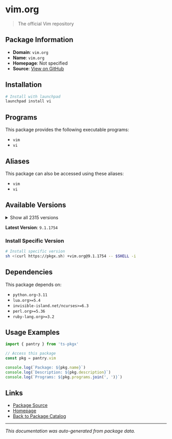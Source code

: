 # vim.org

> The official Vim repository

## Package Information

- **Domain**: `vim.org`
- **Name**: `vim.org`
- **Homepage**: Not specified
- **Source**: [View on GitHub](https://github.com/pkgxdev/pantry/tree/main/projects/vim.org/package.yml)

## Installation

```bash
# Install with launchpad
launchpad install vi
```

## Programs

This package provides the following executable programs:

- `vim`
- `vi`

## Aliases

This package can also be accessed using these aliases:

- `vim`
- `vi`

## Available Versions

<details>
<summary>Show all 2315 versions</summary>

- `9.1.1754`, `9.1.1753`, `9.1.1752`, `9.1.1751`, `9.1.1750`
- `9.1.1749`, `9.1.1748`, `9.1.1747`, `9.1.1746`, `9.1.1745`
- `9.1.1744`, `9.1.1743`, `9.1.1742`, `9.1.1741`, `9.1.1740`
- `9.1.1739`, `9.1.1738`, `9.1.1737`, `9.1.1736`, `9.1.1735`
- `9.1.1734`, `9.1.1733`, `9.1.1732`, `9.1.1730`, `9.1.1729`
- `9.1.1728`, `9.1.1727`, `9.1.1726`, `9.1.1725`, `9.1.1724`
- `9.1.1723`, `9.1.1722`, `9.1.1721`, `9.1.1720`, `9.1.1719`
- `9.1.1718`, `9.1.1716`, `9.1.1715`, `9.1.1714`, `9.1.1713`
- `9.1.1712`, `9.1.1711`, `9.1.1710`, `9.1.1709`, `9.1.1708`
- `9.1.1707`, `9.1.1706`, `9.1.1705`, `9.1.1704`, `9.1.1703`
- `9.1.1702`, `9.1.1701`, `9.1.1700`, `9.1.1699`, `9.1.1698`
- `9.1.1697`, `9.1.1696`, `9.1.1695`, `9.1.1694`, `9.1.1693`
- `9.1.1692`, `9.1.1691`, `9.1.1690`, `9.1.1689`, `9.1.1688`
- `9.1.1687`, `9.1.1686`, `9.1.1685`, `9.1.1684`, `9.1.1683`
- `9.1.1682`, `9.1.1681`, `9.1.1680`, `9.1.1678`, `9.1.1677`
- `9.1.1676`, `9.1.1675`, `9.1.1674`, `9.1.1672`, `9.1.1671`
- `9.1.1670`, `9.1.1669`, `9.1.1668`, `9.1.1667`, `9.1.1666`
- `9.1.1665`, `9.1.1664`, `9.1.1663`, `9.1.1662`, `9.1.1661`
- `9.1.1660`, `9.1.1659`, `9.1.1658`, `9.1.1656`, `9.1.1655`
- `9.1.1652`, `9.1.1651`, `9.1.1650`, `9.1.1649`, `9.1.1648`
- `9.1.1646`, `9.1.1645`, `9.1.1644`, `9.1.1643`, `9.1.1642`
- `9.1.1641`, `9.1.1640`, `9.1.1639`, `9.1.1638`, `9.1.1637`
- `9.1.1636`, `9.1.1635`, `9.1.1634`, `9.1.1633`, `9.1.1632`
- `9.1.1631`, `9.1.1630`, `9.1.1629`, `9.1.1628`, `9.1.1627`
- `9.1.1626`, `9.1.1625`, `9.1.1624`, `9.1.1623`, `9.1.1622`
- `9.1.1621`, `9.1.1620`, `9.1.1619`, `9.1.1618`, `9.1.1617`
- `9.1.1616`, `9.1.1615`, `9.1.1614`, `9.1.1613`, `9.1.1612`
- `9.1.1611`, `9.1.1610`, `9.1.1609`, `9.1.1608`, `9.1.1607`
- `9.1.1606`, `9.1.1605`, `9.1.1604`, `9.1.1603`, `9.1.1602`
- `9.1.1601`, `9.1.1600`, `9.1.1599`, `9.1.1598`, `9.1.1597`
- `9.1.1596`, `9.1.1595`, `9.1.1594`, `9.1.1593`, `9.1.1592`
- `9.1.1591`, `9.1.1590`, `9.1.1589`, `9.1.1588`, `9.1.1587`
- `9.1.1586`, `9.1.1585`, `9.1.1584`, `9.1.1583`, `9.1.1582`
- `9.1.1581`, `9.1.1580`, `9.1.1579`, `9.1.1578`, `9.1.1577`
- `9.1.1576`, `9.1.1575`, `9.1.1574`, `9.1.1573`, `9.1.1572`
- `9.1.1571`, `9.1.1569`, `9.1.1568`, `9.1.1567`, `9.1.1566`
- `9.1.1565`, `9.1.1564`, `9.1.1563`, `9.1.1562`, `9.1.1561`
- `9.1.1560`, `9.1.1559`, `9.1.1558`, `9.1.1557`, `9.1.1556`
- `9.1.1555`, `9.1.1554`, `9.1.1553`, `9.1.1552`, `9.1.1551`
- `9.1.1550`, `9.1.1549`, `9.1.1548`, `9.1.1547`, `9.1.1546`
- `9.1.1545`, `9.1.1544`, `9.1.1543`, `9.1.1542`, `9.1.1541`
- `9.1.1540`, `9.1.1539`, `9.1.1538`, `9.1.1537`, `9.1.1536`
- `9.1.1535`, `9.1.1534`, `9.1.1533`, `9.1.1532`, `9.1.1531`
- `9.1.1530`, `9.1.1529`, `9.1.1528`, `9.1.1527`, `9.1.1526`
- `9.1.1525`, `9.1.1524`, `9.1.1522`, `9.1.1521`, `9.1.1520`
- `9.1.1519`, `9.1.1518`, `9.1.1517`, `9.1.1516`, `9.1.1515`
- `9.1.1514`, `9.1.1513`, `9.1.1512`, `9.1.1511`, `9.1.1510`
- `9.1.1509`, `9.1.1508`, `9.1.1507`, `9.1.1506`, `9.1.1504`
- `9.1.1503`, `9.1.1502`, `9.1.1501`, `9.1.1500`, `9.1.1499`
- `9.1.1498`, `9.1.1497`, `9.1.1496`, `9.1.1495`, `9.1.1494`
- `9.1.1493`, `9.1.1492`, `9.1.1491`, `9.1.1490`, `9.1.1489`
- `9.1.1488`, `9.1.1487`, `9.1.1486`, `9.1.1485`, `9.1.1484`
- `9.1.1483`, `9.1.1482`, `9.1.1481`, `9.1.1479`, `9.1.1478`
- `9.1.1477`, `9.1.1476`, `9.1.1475`, `9.1.1474`, `9.1.1473`
- `9.1.1472`, `9.1.1471`, `9.1.1470`, `9.1.1469`, `9.1.1468`
- `9.1.1467`, `9.1.1466`, `9.1.1465`, `9.1.1464`, `9.1.1463`
- `9.1.1462`, `9.1.1460`, `9.1.1459`, `9.1.1458`, `9.1.1457`
- `9.1.1456`, `9.1.1455`, `9.1.1454`, `9.1.1453`, `9.1.1452`
- `9.1.1451`, `9.1.1450`, `9.1.1449`, `9.1.1448`, `9.1.1447`
- `9.1.1446`, `9.1.1445`, `9.1.1444`, `9.1.1443`, `9.1.1442`
- `9.1.1441`, `9.1.1440`, `9.1.1439`, `9.1.1438`, `9.1.1436`
- `9.1.1435`, `9.1.1434`, `9.1.1433`, `9.1.1432`, `9.1.1431`
- `9.1.1430`, `9.1.1429`, `9.1.1428`, `9.1.1427`, `9.1.1426`
- `9.1.1425`, `9.1.1424`, `9.1.1423`, `9.1.1422`, `9.1.1421`
- `9.1.1420`, `9.1.1419`, `9.1.1418`, `9.1.1416`, `9.1.1415`
- `9.1.1413`, `9.1.1412`, `9.1.1411`, `9.1.1410`, `9.1.1409`
- `9.1.1408`, `9.1.1407`, `9.1.1406`, `9.1.1405`, `9.1.1404`
- `9.1.1403`, `9.1.1402`, `9.1.1401`, `9.1.1400`, `9.1.1399`
- `9.1.1398`, `9.1.1397`, `9.1.1396`, `9.1.1395`, `9.1.1394`
- `9.1.1393`, `9.1.1391`, `9.1.1390`, `9.1.1389`, `9.1.1388`
- `9.1.1387`, `9.1.1386`, `9.1.1384`, `9.1.1383`, `9.1.1382`
- `9.1.1381`, `9.1.1380`, `9.1.1379`, `9.1.1378`, `9.1.1377`
- `9.1.1376`, `9.1.1374`, `9.1.1373`, `9.1.1372`, `9.1.1371`
- `9.1.1370`, `9.1.1369`, `9.1.1368`, `9.1.1367`, `9.1.1366`
- `9.1.1365`, `9.1.1364`, `9.1.1363`, `9.1.1362`, `9.1.1361`
- `9.1.1360`, `9.1.1359`, `9.1.1358`, `9.1.1357`, `9.1.1356`
- `9.1.1355`, `9.1.1354`, `9.1.1353`, `9.1.1352`, `9.1.1351`
- `9.1.1350`, `9.1.1349`, `9.1.1348`, `9.1.1347`, `9.1.1346`
- `9.1.1344`, `9.1.1343`, `9.1.1342`, `9.1.1341`, `9.1.1340`
- `9.1.1339`, `9.1.1338`, `9.1.1337`, `9.1.1336`, `9.1.1334`
- `9.1.1333`, `9.1.1332`, `9.1.1330`, `9.1.1329`, `9.1.1328`
- `9.1.1327`, `9.1.1326`, `9.1.1325`, `9.1.1324`, `9.1.1323`
- `9.1.1322`, `9.1.1321`, `9.1.1320`, `9.1.1319`, `9.1.1318`
- `9.1.1317`, `9.1.1316`, `9.1.1315`, `9.1.1314`, `9.1.1313`
- `9.1.1312`, `9.1.1311`, `9.1.1310`, `9.1.1309`, `9.1.1308`
- `9.1.1307`, `9.1.1306`, `9.1.1305`, `9.1.1304`, `9.1.1302`
- `9.1.1301`, `9.1.1300`, `9.1.1299`, `9.1.1298`, `9.1.1297`
- `9.1.1296`, `9.1.1295`, `9.1.1294`, `9.1.1293`, `9.1.1292`
- `9.1.1291`, `9.1.1290`, `9.1.1289`, `9.1.1288`, `9.1.1287`
- `9.1.1286`, `9.1.1285`, `9.1.1284`, `9.1.1283`, `9.1.1282`
- `9.1.1280`, `9.1.1279`, `9.1.1278`, `9.1.1276`, `9.1.1275`
- `9.1.1274`, `9.1.1273`, `9.1.1272`, `9.1.1271`, `9.1.1270`
- `9.1.1269`, `9.1.1268`, `9.1.1267`, `9.1.1266`, `9.1.1265`
- `9.1.1264`, `9.1.1263`, `9.1.1262`, `9.1.1261`, `9.1.1260`
- `9.1.1259`, `9.1.1258`, `9.1.1257`, `9.1.1256`, `9.1.1255`
- `9.1.1254`, `9.1.1252`, `9.1.1251`, `9.1.1250`, `9.1.1249`
- `9.1.1248`, `9.1.1247`, `9.1.1246`, `9.1.1245`, `9.1.1244`
- `9.1.1243`, `9.1.1242`, `9.1.1241`, `9.1.1240`, `9.1.1239`
- `9.1.1238`, `9.1.1237`, `9.1.1236`, `9.1.1235`, `9.1.1234`
- `9.1.1233`, `9.1.1232`, `9.1.1231`, `9.1.1230`, `9.1.1229`
- `9.1.1228`, `9.1.1227`, `9.1.1226`, `9.1.1225`, `9.1.1224`
- `9.1.1223`, `9.1.1222`, `9.1.1221`, `9.1.1220`, `9.1.1219`
- `9.1.1218`, `9.1.1217`, `9.1.1216`, `9.1.1215`, `9.1.1213`
- `9.1.1212`, `9.1.1211`, `9.1.1210`, `9.1.1209`, `9.1.1208`
- `9.1.1207`, `9.1.1206`, `9.1.1205`, `9.1.1203`, `9.1.1202`
- `9.1.1201`, `9.1.1200`, `9.1.1199`, `9.1.1198`, `9.1.1197`
- `9.1.1196`, `9.1.1195`, `9.1.1194`, `9.1.1193`, `9.1.1192`
- `9.1.1191`, `9.1.1190`, `9.1.1189`, `9.1.1188`, `9.1.1187`
- `9.1.1186`, `9.1.1185`, `9.1.1184`, `9.1.1183`, `9.1.1182`
- `9.1.1181`, `9.1.1180`, `9.1.1179`, `9.1.1178`, `9.1.1177`
- `9.1.1176`, `9.1.1175`, `9.1.1174`, `9.1.1173`, `9.1.1172`
- `9.1.1171`, `9.1.1170`, `9.1.1169`, `9.1.1168`, `9.1.1167`
- `9.1.1166`, `9.1.1165`, `9.1.1164`, `9.1.1163`, `9.1.1162`
- `9.1.1161`, `9.1.1160`, `9.1.1159`, `9.1.1158`, `9.1.1157`
- `9.1.1156`, `9.1.1155`, `9.1.1154`, `9.1.1153`, `9.1.1152`
- `9.1.1151`, `9.1.1150`, `9.1.1149`, `9.1.1148`, `9.1.1147`
- `9.1.1146`, `9.1.1145`, `9.1.1144`, `9.1.1143`, `9.1.1142`
- `9.1.1141`, `9.1.1140`, `9.1.1139`, `9.1.1138`, `9.1.1137`
- `9.1.1136`, `9.1.1135`, `9.1.1134`, `9.1.1133`, `9.1.1132`
- `9.1.1131`, `9.1.1130`, `9.1.1129`, `9.1.1128`, `9.1.1126`
- `9.1.1125`, `9.1.1124`, `9.1.1123`, `9.1.1122`, `9.1.1121`
- `9.1.1120`, `9.1.1119`, `9.1.1118`, `9.1.1117`, `9.1.1116`
- `9.1.1115`, `9.1.1114`, `9.1.1113`, `9.1.1112`, `9.1.1111`
- `9.1.1110`, `9.1.1109`, `9.1.1108`, `9.1.1107`, `9.1.1106`
- `9.1.1105`, `9.1.1104`, `9.1.1103`, `9.1.1102`, `9.1.1101`
- `9.1.1100`, `9.1.1099`, `9.1.1098`, `9.1.1097`, `9.1.1096`
- `9.1.1095`, `9.1.1094`, `9.1.1087`, `9.1.1086`, `9.1.1085`
- `9.1.1084`, `9.1.1083`, `9.1.1082`, `9.1.1081`, `9.1.1080`
- `9.1.1079`, `9.1.1078`, `9.1.1077`, `9.1.1076`, `9.1.1075`
- `9.1.1074`, `9.1.1073`, `9.1.1072`, `9.1.1071`, `9.1.1070`
- `9.1.1069`, `9.1.1068`, `9.1.1067`, `9.1.1066`, `9.1.1065`
- `9.1.1064`, `9.1.1063`, `9.1.1062`, `9.1.1061`, `9.1.1060`
- `9.1.1059`, `9.1.1058`, `9.1.1057`, `9.1.1056`, `9.1.1055`
- `9.1.1054`, `9.1.1053`, `9.1.1052`, `9.1.1051`, `9.1.1050`
- `9.1.1049`, `9.1.1048`, `9.1.1047`, `9.1.1046`, `9.1.1045`
- `9.1.1044`, `9.1.1043`, `9.1.1042`, `9.1.1041`, `9.1.1040`
- `9.1.1039`, `9.1.1038`, `9.1.1037`, `9.1.1036`, `9.1.1035`
- `9.1.1034`, `9.1.1033`, `9.1.1032`, `9.1.1031`, `9.1.1030`
- `9.1.1029`, `9.1.1028`, `9.1.1027`, `9.1.1026`, `9.1.1025`
- `9.1.1024`, `9.1.1023`, `9.1.1022`, `9.1.1021`, `9.1.1020`
- `9.1.1019`, `9.1.1018`, `9.1.1017`, `9.1.1016`, `9.1.1015`
- `9.1.1014`, `9.1.1013`, `9.1.1012`, `9.1.1011`, `9.1.1010`
- `9.1.1009`, `9.1.1007`, `9.1.1006`, `9.1.1005`, `9.1.1004`
- `9.1.1003`, `9.1.1002`, `9.1.1001`, `9.1.1000`, `9.1.999`
- `9.1.998`, `9.1.997`, `9.1.996`, `9.1.995`, `9.1.994`
- `9.1.993`, `9.1.992`, `9.1.991`, `9.1.990`, `9.1.989`
- `9.1.988`, `9.1.987`, `9.1.986`, `9.1.985`, `9.1.984`
- `9.1.983`, `9.1.982`, `9.1.981`, `9.1.980`, `9.1.979`
- `9.1.978`, `9.1.977`, `9.1.976`, `9.1.975`, `9.1.974`
- `9.1.973`, `9.1.972`, `9.1.971`, `9.1.970`, `9.1.969`
- `9.1.968`, `9.1.967`, `9.1.966`, `9.1.965`, `9.1.964`
- `9.1.962`, `9.1.961`, `9.1.960`, `9.1.959`, `9.1.958`
- `9.1.957`, `9.1.956`, `9.1.955`, `9.1.954`, `9.1.953`
- `9.1.952`, `9.1.951`, `9.1.950`, `9.1.949`, `9.1.948`
- `9.1.947`, `9.1.946`, `9.1.945`, `9.1.944`, `9.1.943`
- `9.1.942`, `9.1.941`, `9.1.940`, `9.1.939`, `9.1.938`
- `9.1.937`, `9.1.936`, `9.1.935`, `9.1.934`, `9.1.933`
- `9.1.932`, `9.1.931`, `9.1.930`, `9.1.929`, `9.1.928`
- `9.1.927`, `9.1.926`, `9.1.925`, `9.1.924`, `9.1.923`
- `9.1.922`, `9.1.921`, `9.1.920`, `9.1.919`, `9.1.918`
- `9.1.917`, `9.1.916`, `9.1.915`, `9.1.914`, `9.1.913`
- `9.1.912`, `9.1.911`, `9.1.910`, `9.1.909`, `9.1.908`
- `9.1.907`, `9.1.906`, `9.1.905`, `9.1.904`, `9.1.903`
- `9.1.902`, `9.1.901`, `9.1.900`, `9.1.899`, `9.1.898`
- `9.1.897`, `9.1.896`, `9.1.895`, `9.1.894`, `9.1.893`
- `9.1.892`, `9.1.891`, `9.1.890`, `9.1.889`, `9.1.888`
- `9.1.887`, `9.1.886`, `9.1.885`, `9.1.884`, `9.1.883`
- `9.1.882`, `9.1.881`, `9.1.880`, `9.1.879`, `9.1.878`
- `9.1.877`, `9.1.876`, `9.1.875`, `9.1.874`, `9.1.873`
- `9.1.872`, `9.1.871`, `9.1.870`, `9.1.869`, `9.1.868`
- `9.1.867`, `9.1.866`, `9.1.865`, `9.1.864`, `9.1.863`
- `9.1.862`, `9.1.861`, `9.1.860`, `9.1.859`, `9.1.858`
- `9.1.857`, `9.1.856`, `9.1.855`, `9.1.854`, `9.1.853`
- `9.1.852`, `9.1.851`, `9.1.850`, `9.1.849`, `9.1.848`
- `9.1.847`, `9.1.846`, `9.1.845`, `9.1.844`, `9.1.843`
- `9.1.842`, `9.1.841`, `9.1.840`, `9.1.839`, `9.1.838`
- `9.1.837`, `9.1.836`, `9.1.835`, `9.1.834`, `9.1.833`
- `9.1.832`, `9.1.831`, `9.1.830`, `9.1.829`, `9.1.828`
- `9.1.827`, `9.1.826`, `9.1.825`, `9.1.824`, `9.1.823`
- `9.1.822`, `9.1.821`, `9.1.820`, `9.1.819`, `9.1.818`
- `9.1.817`, `9.1.816`, `9.1.815`, `9.1.814`, `9.1.813`
- `9.1.812`, `9.1.811`, `9.1.810`, `9.1.809`, `9.1.808`
- `9.1.807`, `9.1.806`, `9.1.805`, `9.1.804`, `9.1.803`
- `9.1.802`, `9.1.801`, `9.1.800`, `9.1.799`, `9.1.798`
- `9.1.797`, `9.1.796`, `9.1.795`, `9.1.794`, `9.1.793`
- `9.1.792`, `9.1.791`, `9.1.790`, `9.1.789`, `9.1.788`
- `9.1.787`, `9.1.786`, `9.1.785`, `9.1.784`, `9.1.783`
- `9.1.782`, `9.1.781`, `9.1.780`, `9.1.779`, `9.1.778`
- `9.1.777`, `9.1.776`, `9.1.775`, `9.1.774`, `9.1.773`
- `9.1.772`, `9.1.771`, `9.1.770`, `9.1.769`, `9.1.768`
- `9.1.767`, `9.1.766`, `9.1.765`, `9.1.764`, `9.1.763`
- `9.1.762`, `9.1.761`, `9.1.760`, `9.1.759`, `9.1.758`
- `9.1.757`, `9.1.756`, `9.1.755`, `9.1.754`, `9.1.753`
- `9.1.752`, `9.1.751`, `9.1.750`, `9.1.749`, `9.1.748`
- `9.1.747`, `9.1.746`, `9.1.745`, `9.1.744`, `9.1.743`
- `9.1.742`, `9.1.741`, `9.1.740`, `9.1.739`, `9.1.738`
- `9.1.737`, `9.1.736`, `9.1.735`, `9.1.734`, `9.1.733`
- `9.1.732`, `9.1.731`, `9.1.730`, `9.1.729`, `9.1.728`
- `9.1.727`, `9.1.726`, `9.1.725`, `9.1.723`, `9.1.722`
- `9.1.721`, `9.1.720`, `9.1.719`, `9.1.718`, `9.1.717`
- `9.1.716`, `9.1.715`, `9.1.714`, `9.1.713`, `9.1.712`
- `9.1.711`, `9.1.710`, `9.1.709`, `9.1.708`, `9.1.707`
- `9.1.706`, `9.1.705`, `9.1.704`, `9.1.703`, `9.1.702`
- `9.1.701`, `9.1.700`, `9.1.699`, `9.1.698`, `9.1.697`
- `9.1.696`, `9.1.695`, `9.1.694`, `9.1.693`, `9.1.692`
- `9.1.691`, `9.1.690`, `9.1.689`, `9.1.688`, `9.1.687`
- `9.1.686`, `9.1.685`, `9.1.684`, `9.1.683`, `9.1.682`
- `9.1.681`, `9.1.680`, `9.1.679`, `9.1.678`, `9.1.677`
- `9.1.676`, `9.1.675`, `9.1.674`, `9.1.673`, `9.1.672`
- `9.1.671`, `9.1.670`, `9.1.669`, `9.1.668`, `9.1.667`
- `9.1.666`, `9.1.665`, `9.1.664`, `9.1.663`, `9.1.662`
- `9.1.661`, `9.1.660`, `9.1.659`, `9.1.658`, `9.1.657`
- `9.1.656`, `9.1.655`, `9.1.654`, `9.1.653`, `9.1.652`
- `9.1.651`, `9.1.650`, `9.1.649`, `9.1.648`, `9.1.647`
- `9.1.646`, `9.1.645`, `9.1.644`, `9.1.643`, `9.1.642`
- `9.1.641`, `9.1.640`, `9.1.639`, `9.1.638`, `9.1.637`
- `9.1.635`, `9.1.634`, `9.1.633`, `9.1.632`, `9.1.631`
- `9.1.630`, `9.1.629`, `9.1.628`, `9.1.627`, `9.1.626`
- `9.1.624`, `9.1.623`, `9.1.622`, `9.1.621`, `9.1.620`
- `9.1.619`, `9.1.618`, `9.1.617`, `9.1.615`, `9.1.614`
- `9.1.613`, `9.1.612`, `9.1.611`, `9.1.610`, `9.1.609`
- `9.1.608`, `9.1.607`, `9.1.606`, `9.1.605`, `9.1.604`
- `9.1.603`, `9.1.602`, `9.1.601`, `9.1.600`, `9.1.599`
- `9.1.598`, `9.1.597`, `9.1.596`, `9.1.595`, `9.1.594`
- `9.1.593`, `9.1.592`, `9.1.591`, `9.1.590`, `9.1.589`
- `9.1.588`, `9.1.587`, `9.1.586`, `9.1.585`, `9.1.584`
- `9.1.583`, `9.1.582`, `9.1.581`, `9.1.580`, `9.1.579`
- `9.1.578`, `9.1.577`, `9.1.576`, `9.1.575`, `9.1.574`
- `9.1.573`, `9.1.572`, `9.1.571`, `9.1.570`, `9.1.569`
- `9.1.568`, `9.1.567`, `9.1.566`, `9.1.565`, `9.1.564`
- `9.1.563`, `9.1.562`, `9.1.561`, `9.1.560`, `9.1.559`
- `9.1.558`, `9.1.557`, `9.1.556`, `9.1.555`, `9.1.554`
- `9.1.553`, `9.1.552`, `9.1.551`, `9.1.550`, `9.1.549`
- `9.1.547`, `9.1.546`, `9.1.545`, `9.1.544`, `9.1.543`
- `9.1.542`, `9.1.541`, `9.1.540`, `9.1.539`, `9.1.538`
- `9.1.537`, `9.1.536`, `9.1.535`, `9.1.534`, `9.1.533`
- `9.1.532`, `9.1.531`, `9.1.530`, `9.1.529`, `9.1.528`
- `9.1.527`, `9.1.526`, `9.1.525`, `9.1.524`, `9.1.523`
- `9.1.522`, `9.1.521`, `9.1.520`, `9.1.519`, `9.1.518`
- `9.1.517`, `9.1.516`, `9.1.515`, `9.1.514`, `9.1.513`
- `9.1.512`, `9.1.511`, `9.1.510`, `9.1.509`, `9.1.508`
- `9.1.507`, `9.1.506`, `9.1.505`, `9.1.504`, `9.1.503`
- `9.1.502`, `9.1.501`, `9.1.500`, `9.1.499`, `9.1.498`
- `9.1.497`, `9.1.496`, `9.1.495`, `9.1.494`, `9.1.493`
- `9.1.492`, `9.1.491`, `9.1.490`, `9.1.489`, `9.1.488`
- `9.1.487`, `9.1.486`, `9.1.485`, `9.1.484`, `9.1.483`
- `9.1.482`, `9.1.481`, `9.1.479`, `9.1.478`, `9.1.477`
- `9.1.476`, `9.1.475`, `9.1.474`, `9.1.473`, `9.1.472`
- `9.1.471`, `9.1.470`, `9.1.469`, `9.1.468`, `9.1.467`
- `9.1.466`, `9.1.465`, `9.1.464`, `9.1.463`, `9.1.462`
- `9.1.461`, `9.1.460`, `9.1.459`, `9.1.458`, `9.1.457`
- `9.1.456`, `9.1.455`, `9.1.454`, `9.1.453`, `9.1.452`
- `9.1.451`, `9.1.450`, `9.1.449`, `9.1.448`, `9.1.447`
- `9.1.446`, `9.1.445`, `9.1.444`, `9.1.443`, `9.1.442`
- `9.1.441`, `9.1.440`, `9.1.439`, `9.1.438`, `9.1.437`
- `9.1.436`, `9.1.435`, `9.1.434`, `9.1.433`, `9.1.432`
- `9.1.431`, `9.1.430`, `9.1.429`, `9.1.428`, `9.1.426`
- `9.1.425`, `9.1.424`, `9.1.423`, `9.1.422`, `9.1.421`
- `9.1.420`, `9.1.419`, `9.1.418`, `9.1.417`, `9.1.415`
- `9.1.414`, `9.1.413`, `9.1.412`, `9.1.411`, `9.1.410`
- `9.1.409`, `9.1.408`, `9.1.407`, `9.1.406`, `9.1.405`
- `9.1.404`, `9.1.403`, `9.1.402`, `9.1.401`, `9.1.400`
- `9.1.399`, `9.1.398`, `9.1.397`, `9.1.396`, `9.1.395`
- `9.1.394`, `9.1.393`, `9.1.392`, `9.1.391`, `9.1.390`
- `9.1.389`, `9.1.388`, `9.1.387`, `9.1.386`, `9.1.385`
- `9.1.384`, `9.1.383`, `9.1.382`, `9.1.381`, `9.1.380`
- `9.1.379`, `9.1.378`, `9.1.377`, `9.1.376`, `9.1.375`
- `9.1.374`, `9.1.373`, `9.1.372`, `9.1.370`, `9.1.369`
- `9.1.368`, `9.1.367`, `9.1.366`, `9.1.365`, `9.1.364`
- `9.1.363`, `9.1.362`, `9.1.361`, `9.1.360`, `9.1.359`
- `9.1.358`, `9.1.357`, `9.1.356`, `9.1.355`, `9.1.354`
- `9.1.353`, `9.1.352`, `9.1.351`, `9.1.350`, `9.1.349`
- `9.1.348`, `9.1.347`, `9.1.346`, `9.1.345`, `9.1.344`
- `9.1.343`, `9.1.342`, `9.1.341`, `9.1.340`, `9.1.339`
- `9.1.338`, `9.1.337`, `9.1.336`, `9.1.335`, `9.1.334`
- `9.1.333`, `9.1.332`, `9.1.331`, `9.1.330`, `9.1.329`
- `9.1.328`, `9.1.327`, `9.1.326`, `9.1.325`, `9.1.324`
- `9.1.323`, `9.1.322`, `9.1.321`, `9.1.320`, `9.1.319`
- `9.1.318`, `9.1.317`, `9.1.316`, `9.1.315`, `9.1.314`
- `9.1.313`, `9.1.312`, `9.1.311`, `9.1.310`, `9.1.309`
- `9.1.308`, `9.1.307`, `9.1.306`, `9.1.305`, `9.1.304`
- `9.1.303`, `9.1.302`, `9.1.301`, `9.1.300`, `9.1.299`
- `9.1.298`, `9.1.297`, `9.1.296`, `9.1.295`, `9.1.294`
- `9.1.293`, `9.1.292`, `9.1.291`, `9.1.290`, `9.1.289`
- `9.1.288`, `9.1.287`, `9.1.286`, `9.1.285`, `9.1.284`
- `9.1.283`, `9.1.282`, `9.1.281`, `9.1.280`, `9.1.279`
- `9.1.278`, `9.1.277`, `9.1.276`, `9.1.275`, `9.1.274`
- `9.1.273`, `9.1.272`, `9.1.271`, `9.1.270`, `9.1.269`
- `9.1.268`, `9.1.267`, `9.1.266`, `9.1.265`, `9.1.264`
- `9.1.263`, `9.1.262`, `9.1.261`, `9.1.260`, `9.1.259`
- `9.1.258`, `9.1.257`, `9.1.256`, `9.1.255`, `9.1.254`
- `9.1.253`, `9.1.252`, `9.1.234`, `9.1.233`, `9.1.232`
- `9.1.231`, `9.1.230`, `9.1.229`, `9.1.228`, `9.1.227`
- `9.1.226`, `9.1.225`, `9.1.224`, `9.1.222`, `9.1.221`
- `9.1.220`, `9.1.218`, `9.1.217`, `9.1.216`, `9.1.214`
- `9.1.213`, `9.1.212`, `9.1.211`, `9.1.210`, `9.1.209`
- `9.1.208`, `9.1.207`, `9.1.206`, `9.1.205`, `9.1.203`
- `9.1.202`, `9.1.201`, `9.1.200`, `9.1.199`, `9.1.198`
- `9.1.197`, `9.1.196`, `9.1.195`, `9.1.193`, `9.1.191`
- `9.1.190`, `9.1.189`, `9.1.188`, `9.1.187`, `9.1.186`
- `9.1.185`, `9.1.184`, `9.1.183`, `9.1.182`, `9.1.181`
- `9.1.180`, `9.1.179`, `9.1.178`, `9.1.177`, `9.1.176`
- `9.1.175`, `9.1.174`, `9.1.173`, `9.1.172`, `9.1.171`
- `9.1.170`, `9.1.169`, `9.1.168`, `9.1.167`, `9.1.166`
- `9.1.165`, `9.1.164`, `9.1.163`, `9.1.162`, `9.1.161`
- `9.1.160`, `9.1.159`, `9.1.158`, `9.1.157`, `9.1.156`
- `9.1.155`, `9.1.154`, `9.1.153`, `9.1.152`, `9.1.151`
- `9.1.150`, `9.1.149`, `9.1.148`, `9.1.147`, `9.1.146`
- `9.1.145`, `9.1.144`, `9.1.143`, `9.1.142`, `9.1.141`
- `9.1.140`, `9.1.139`, `9.1.138`, `9.1.137`, `9.1.136`
- `9.1.135`, `9.1.134`, `9.1.133`, `9.1.132`, `9.1.130`
- `9.1.129`, `9.1.128`, `9.1.127`, `9.1.126`, `9.1.125`
- `9.1.124`, `9.1.123`, `9.1.122`, `9.1.121`, `9.1.120`
- `9.1.119`, `9.1.118`, `9.1.117`, `9.1.116`, `9.1.115`
- `9.1.114`, `9.1.113`, `9.1.112`, `9.1.111`, `9.1.110`
- `9.1.109`, `9.1.108`, `9.1.107`, `9.1.106`, `9.1.105`
- `9.1.104`, `9.1.103`, `9.1.102`, `9.1.101`, `9.1.100`
- `9.1.99`, `9.1.98`, `9.1.97`, `9.1.96`, `9.1.95`
- `9.1.94`, `9.1.93`, `9.1.92`, `9.1.91`, `9.1.90`
- `9.1.89`, `9.1.88`, `9.1.87`, `9.1.86`, `9.1.85`
- `9.1.84`, `9.1.83`, `9.1.82`, `9.1.81`, `9.1.80`
- `9.1.79`, `9.1.78`, `9.1.77`, `9.1.76`, `9.1.75`
- `9.1.74`, `9.1.73`, `9.1.72`, `9.1.71`, `9.1.70`
- `9.1.69`, `9.1.68`, `9.1.67`, `9.1.66`, `9.1.65`
- `9.1.64`, `9.1.63`, `9.1.62`, `9.1.61`, `9.1.60`
- `9.1.59`, `9.1.58`, `9.1.57`, `9.1.56`, `9.1.55`
- `9.1.54`, `9.1.53`, `9.1.52`, `9.1.51`, `9.1.50`
- `9.1.49`, `9.1.48`, `9.1.47`, `9.1.46`, `9.1.45`
- `9.1.44`, `9.1.43`, `9.1.42`, `9.1.41`, `9.1.40`
- `9.1.39`, `9.1.38`, `9.1.37`, `9.1.36`, `9.1.35`
- `9.1.34`, `9.1.33`, `9.1.32`, `9.1.31`, `9.1.30`
- `9.1.29`, `9.1.28`, `9.1.27`, `9.1.26`, `9.1.25`
- `9.1.24`, `9.1.23`, `9.1.22`, `9.1.21`, `9.1.20`
- `9.1.19`, `9.1.18`, `9.1.17`, `9.1.16`, `9.1.15`
- `9.1.14`, `9.1.13`, `9.1.12`, `9.1.11`, `9.1.10`
- `9.1.9`, `9.1.8`, `9.1.7`, `9.1.6`, `9.1.5`
- `9.1.4`, `9.1.3`, `9.1.2`, `9.1.1`, `9.1.0`
- `9.0.2190`, `9.0.2189`, `9.0.2188`, `9.0.2187`, `9.0.2186`
- `9.0.2185`, `9.0.2184`, `9.0.2183`, `9.0.2182`, `9.0.2181`
- `9.0.2180`, `9.0.2179`, `9.0.2178`, `9.0.2177`, `9.0.2176`
- `9.0.2175`, `9.0.2174`, `9.0.2173`, `9.0.2172`, `9.0.2171`
- `9.0.2170`, `9.0.2169`, `9.0.2168`, `9.0.2167`, `9.0.2166`
- `9.0.2165`, `9.0.2164`, `9.0.2163`, `9.0.2162`, `9.0.2161`
- `9.0.2160`, `9.0.2159`, `9.0.2158`, `9.0.2157`, `9.0.2156`
- `9.0.2155`, `9.0.2154`, `9.0.2153`, `9.0.2152`, `9.0.2151`
- `9.0.2150`, `9.0.2149`, `9.0.2148`, `9.0.2147`, `9.0.2146`
- `9.0.2145`, `9.0.2144`, `9.0.2143`, `9.0.2142`, `9.0.2141`
- `9.0.2140`, `9.0.2139`, `9.0.2138`, `9.0.2137`, `9.0.2136`
- `9.0.2135`, `9.0.2134`, `9.0.2133`, `9.0.2132`, `9.0.2131`
- `9.0.2130`, `9.0.2129`, `9.0.2128`, `9.0.2127`, `9.0.2126`
- `9.0.2125`, `9.0.2124`, `9.0.2123`, `9.0.2122`, `9.0.2121`
- `9.0.2120`, `9.0.2119`, `9.0.2118`, `9.0.2117`, `9.0.2116`
- `9.0.2115`, `9.0.2114`, `9.0.2113`, `9.0.2105`, `9.0.2104`
- `9.0.2103`, `9.0.2102`, `9.0.2101`, `9.0.2100`, `9.0.2099`
- `9.0.2098`, `9.0.2097`, `9.0.2096`, `9.0.2095`, `9.0.2094`
- `9.0.2093`, `9.0.2092`, `9.0.2091`, `9.0.2090`, `9.0.2089`
- `9.0.2088`, `9.0.2087`, `9.0.2084`, `9.0.2083`, `9.0.2082`
- `9.0.2081`, `9.0.2080`, `9.0.2079`, `9.0.2078`, `9.0.2077`
- `9.0.2076`, `9.0.2075`, `9.0.2074`, `9.0.2073`, `9.0.2072`
- `9.0.2071`, `9.0.2070`, `9.0.2069`, `9.0.2068`, `9.0.2067`
- `9.0.2066`, `9.0.2065`, `9.0.2064`, `9.0.2063`, `9.0.2062`
- `9.0.2061`, `9.0.2060`, `9.0.2059`, `9.0.2058`, `9.0.2057`
- `9.0.2056`, `9.0.2055`, `9.0.2054`, `9.0.2053`, `9.0.2052`
- `9.0.2051`, `9.0.2050`, `9.0.2049`, `9.0.2043`, `9.0.2042`
- `9.0.2041`, `9.0.2040`, `9.0.2039`, `9.0.2038`, `9.0.2037`
- `9.0.2036`, `9.0.2035`, `9.0.2034`, `9.0.2033`, `9.0.2032`
- `9.0.2031`, `9.0.2030`, `9.0.2029`, `9.0.2028`, `9.0.2027`
- `9.0.2026`, `9.0.2025`, `9.0.2024`, `9.0.2023`, `9.0.2022`
- `9.0.2021`, `9.0.2020`, `9.0.2019`, `9.0.2018`, `9.0.2017`
- `9.0.2016`, `9.0.2015`, `9.0.2014`, `9.0.2013`, `9.0.2012`
- `9.0.2011`, `9.0.2010`, `9.0.2009`, `9.0.2008`, `9.0.2007`
- `9.0.2006`, `9.0.2005`, `9.0.2004`, `9.0.2003`, `9.0.2002`
- `9.0.2001`, `9.0.2000`, `9.0.1994`, `9.0.1986`, `9.0.1985`
- `9.0.1984`, `9.0.1983`, `9.0.1976`, `9.0.1975`, `9.0.1974`
- `9.0.1973`, `9.0.1972`, `9.0.1971`, `9.0.1970`, `9.0.1969`
- `9.0.1968`, `9.0.1967`, `9.0.1966`, `9.0.1965`, `9.0.1964`
- `9.0.1962`, `9.0.1961`, `9.0.1960`, `9.0.1959`, `9.0.1958`
- `9.0.1957`, `9.0.1951`, `9.0.1950`, `9.0.1949`, `9.0.1948`
- `9.0.1947`, `9.0.1946`, `9.0.1945`, `9.0.1944`, `9.0.1943`
- `9.0.1942`, `9.0.1941`, `9.0.1940`, `9.0.1930`, `9.0.1929`
- `9.0.1928`, `9.0.1927`, `9.0.1926`, `9.0.1925`, `9.0.1924`
- `9.0.1923`, `9.0.1922`, `9.0.1921`, `9.0.1920`, `9.0.1919`
- `9.0.1918`, `9.0.1917`, `9.0.1916`, `9.0.1915`, `9.0.1914`
- `9.0.1913`, `9.0.1912`, `9.0.1911`, `9.0.1910`, `9.0.1909`
- `9.0.1908`, `9.0.1907`, `9.0.1906`, `9.0.1905`, `9.0.1904`
- `9.0.1903`, `9.0.1902`, `9.0.1901`, `9.0.1900`, `9.0.1899`
- `9.0.1898`, `9.0.1897`, `9.0.1896`, `9.0.1895`, `9.0.1894`
- `9.0.1888`, `9.0.1887`, `9.0.1886`, `9.0.1885`, `9.0.1884`
- `9.0.1883`, `9.0.1882`, `9.0.1881`, `9.0.1880`, `9.0.1879`
- `9.0.1878`, `9.0.1877`, `9.0.1876`, `9.0.1875`, `9.0.1874`
- `9.0.1873`, `9.0.1872`, `9.0.1871`, `9.0.1870`, `9.0.1869`
- `9.0.1868`, `9.0.1867`, `9.0.1866`, `9.0.1865`, `9.0.1864`
- `9.0.1863`, `9.0.1862`, `9.0.1861`, `9.0.1860`, `9.0.1859`
- `9.0.1858`, `9.0.1857`, `9.0.1856`, `9.0.1855`, `9.0.1854`
- `9.0.1848`, `9.0.1847`, `9.0.1846`, `9.0.1845`, `9.0.1844`
- `9.0.1843`, `9.0.1842`, `9.0.1841`, `9.0.1840`, `9.0.1839`
- `9.0.1838`, `9.0.1837`, `9.0.1836`, `9.0.1835`, `9.0.1834`
- `9.0.1833`, `9.0.1832`, `9.0.1831`, `9.0.1830`, `9.0.1829`
- `9.0.1828`, `9.0.1827`, `9.0.1826`, `9.0.1825`, `9.0.1824`
- `9.0.1823`, `9.0.1822`, `9.0.1821`, `9.0.1820`, `9.0.1819`
- `9.0.1818`, `9.0.1817`, `9.0.1816`, `9.0.1815`, `9.0.1814`
- `9.0.1813`, `9.0.1812`, `9.0.1811`, `9.0.1810`, `9.0.1809`
- `9.0.1808`, `9.0.1807`, `9.0.1806`, `9.0.1805`, `9.0.1804`
- `9.0.1803`, `9.0.1802`, `9.0.1801`, `9.0.1800`, `9.0.1799`
- `9.0.1798`, `9.0.1797`, `9.0.1796`, `9.0.1795`, `9.0.1794`
- `9.0.1793`, `9.0.1792`, `9.0.1791`, `9.0.1790`, `9.0.1789`
- `9.0.1788`, `9.0.1787`, `9.0.1786`, `9.0.1785`, `9.0.1784`
- `9.0.1783`, `9.0.1782`, `9.0.1781`, `9.0.1780`, `9.0.1779`
- `9.0.1778`, `9.0.1777`, `9.0.1776`, `9.0.1775`, `9.0.1774`
- `9.0.1773`, `9.0.1772`, `9.0.1771`, `9.0.1770`, `9.0.1769`
- `9.0.1768`, `9.0.1767`, `9.0.1766`, `9.0.1765`, `9.0.1764`
- `9.0.1763`, `9.0.1762`, `9.0.1761`, `9.0.1760`, `9.0.1759`
- `9.0.1758`, `9.0.1757`, `9.0.1756`, `9.0.1755`, `9.0.1754`
- `9.0.1753`, `9.0.1752`, `9.0.1751`, `9.0.1750`, `9.0.1749`
- `9.0.1748`, `9.0.1747`, `9.0.1746`, `9.0.1745`, `9.0.1744`
- `9.0.1743`, `9.0.1742`, `9.0.1741`, `9.0.1740`, `9.0.1739`
- `9.0.1738`, `9.0.1737`, `9.0.1736`, `9.0.1735`, `9.0.1734`
- `9.0.1733`, `9.0.1732`, `9.0.1731`, `9.0.1730`, `9.0.1729`
- `9.0.1728`, `9.0.1727`, `9.0.1726`, `9.0.1725`, `9.0.1724`
- `9.0.1723`, `9.0.1722`, `9.0.1721`, `9.0.1720`, `9.0.1719`
- `9.0.1718`, `9.0.1717`, `9.0.1716`, `9.0.1715`, `9.0.1714`
- `9.0.1713`, `9.0.1712`, `9.0.1711`, `9.0.1710`, `9.0.1709`
- `9.0.1708`, `9.0.1707`, `9.0.1706`, `9.0.1705`, `9.0.1704`
- `9.0.1703`, `9.0.1702`, `9.0.1701`, `9.0.1700`, `9.0.1699`
- `9.0.1698`, `9.0.1697`, `9.0.1696`, `9.0.1695`, `9.0.1694`
- `9.0.1693`, `9.0.1692`, `9.0.1691`, `9.0.1690`, `9.0.1689`
- `9.0.1688`, `9.0.1687`, `9.0.1686`, `9.0.1685`, `9.0.1684`
- `9.0.1683`, `9.0.1682`, `9.0.1681`, `9.0.1680`, `9.0.1678`
- `9.0.1677`, `9.0.1676`, `9.0.1675`, `9.0.1674`, `9.0.1673`
- `9.0.1672`, `9.0.1671`, `9.0.1670`, `9.0.1669`, `9.0.1668`
- `9.0.1667`, `9.0.1666`, `9.0.1665`, `9.0.1664`, `9.0.1663`
- `9.0.1662`, `9.0.1661`, `9.0.1660`, `9.0.1659`, `9.0.1658`
- `9.0.1657`, `9.0.1656`, `9.0.1655`, `9.0.1654`, `9.0.1653`
- `9.0.1652`, `9.0.1651`, `9.0.1650`, `9.0.1649`, `9.0.1648`
- `9.0.1647`, `9.0.1646`, `9.0.1645`, `9.0.1644`, `9.0.1643`
- `9.0.1642`, `9.0.1641`, `9.0.1640`, `9.0.1639`, `9.0.1638`
- `9.0.1637`, `9.0.1636`, `9.0.1635`, `9.0.1634`, `9.0.1633`
- `9.0.1632`, `9.0.1631`, `9.0.1630`, `9.0.1629`, `9.0.1628`
- `9.0.1627`, `9.0.1626`, `9.0.1625`, `9.0.1624`, `9.0.1623`
- `9.0.1622`, `9.0.1621`, `9.0.1620`, `9.0.1619`, `9.0.1618`
- `9.0.1617`, `9.0.1616`, `9.0.1615`, `9.0.1614`, `9.0.1613`
- `9.0.1612`, `9.0.1611`, `9.0.1610`, `9.0.1609`, `9.0.1608`
- `9.0.1607`, `9.0.1606`, `9.0.1605`, `9.0.1604`, `9.0.1603`
- `9.0.1602`, `9.0.1601`, `9.0.1600`, `9.0.1599`, `9.0.1598`
- `9.0.1597`, `9.0.1596`, `9.0.1595`, `9.0.1594`, `9.0.1593`
- `9.0.1592`, `9.0.1591`, `9.0.1590`, `9.0.1589`, `9.0.1588`
- `9.0.1587`, `9.0.1586`, `9.0.1585`, `9.0.1584`, `9.0.1583`
- `9.0.1582`, `9.0.1581`, `9.0.1580`, `9.0.1579`, `9.0.1578`
- `9.0.1577`, `9.0.1576`, `9.0.1575`, `9.0.1574`, `9.0.1573`
- `9.0.1572`, `9.0.1571`, `9.0.1570`, `9.0.1569`, `9.0.1568`
- `9.0.1567`, `9.0.1566`, `9.0.1565`, `9.0.1564`, `9.0.1563`
- `9.0.1562`, `9.0.1561`, `9.0.1560`, `9.0.1559`, `9.0.1558`
- `9.0.1557`, `9.0.1556`, `9.0.1555`, `9.0.1554`, `9.0.1553`
- `9.0.1552`, `9.0.1551`, `9.0.1550`, `9.0.1549`, `9.0.1548`
- `9.0.1547`, `9.0.1546`, `9.0.1545`, `9.0.1544`, `9.0.1543`
- `9.0.1542`, `9.0.1541`, `9.0.1540`, `9.0.1539`, `9.0.1538`
- `9.0.1537`, `9.0.1536`, `9.0.1535`, `9.0.1534`, `9.0.1533`
- `9.0.1532`, `9.0.1531`, `9.0.1530`, `9.0.1529`, `9.0.1528`
- `9.0.1527`, `9.0.1526`, `9.0.1525`, `9.0.1524`, `9.0.1523`
- `9.0.1522`, `9.0.1521`, `9.0.1520`, `9.0.1519`, `9.0.1518`
- `9.0.1517`, `9.0.1516`, `9.0.1515`, `9.0.1514`, `9.0.1513`
- `9.0.1512`, `9.0.1511`, `9.0.1510`, `9.0.1509`, `9.0.1508`
- `9.0.1507`, `9.0.1506`, `9.0.1505`, `9.0.1504`, `9.0.1294`

</details>

**Latest Version**: `9.1.1754`

### Install Specific Version

```bash
# Install specific version
sh <(curl https://pkgx.sh) +vim.org@9.1.1754 -- $SHELL -i
```

## Dependencies

This package depends on:

- `python.org~3.11`
- `lua.org>=5.4`
- `invisible-island.net/ncurses>=6.3`
- `perl.org>=5.36`
- `ruby-lang.org>=3.2`

## Usage Examples

```typescript
import { pantry } from 'ts-pkgx'

// Access this package
const pkg = pantry.vim

console.log(`Package: ${pkg.name}`)
console.log(`Description: ${pkg.description}`)
console.log(`Programs: ${pkg.programs.join(', ')}`)
```

## Links

- [Package Source](https://github.com/pkgxdev/pantry/tree/main/projects/vim.org/package.yml)
- [Homepage](#)
- [Back to Package Catalog](../../package-catalog.md)

---

*This documentation was auto-generated from package data.*
